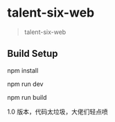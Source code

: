 # talent-six-web

> talent-six-web

## Build Setup

npm install

npm run dev

npm run build


1.0 版本，代码太垃圾，大佬们轻点喷
